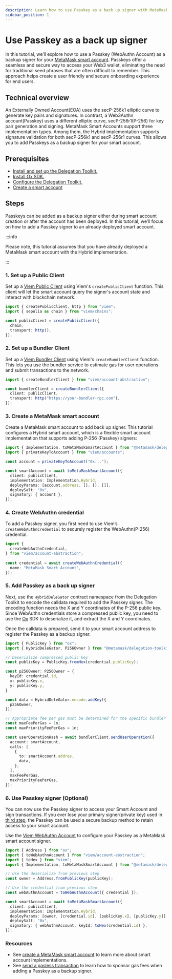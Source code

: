 ```yaml
---
description: Learn how to use Passkey as a back up signer with MetaMask smart account
sidebar_position: 1
---
```


# Use Passkey as a back up signer

In this tutorial, we’ll explore how to use a Passkey (WebAuthn Account) as a backup signer for your [MetaMask smart account](../concepts/smart-accounts). Passkeys offer a seamless and secure way to access your Web3 wallet, eliminating the need for traditional seed phrases that are often difficult to remember. This approach helps create a user friendly and secure onboarding experience for end users.

## Technical overview

An Externally Owned Account(EOA) uses the secP-256k1 elliptic curve to generate key pairs and signatures. In contrast, a Web3Authn account(Passkey) uses a different elliptic curve, secP-256r1(P-256) for key pair generation and signing. MetaMask Smart Accounts support three implementation types. Among them, the Hybrid implementation supports signature validation for both secP-256k1 and secP-256r1 curves. This allows you to add Passkeys as a backup signer for your smart account. 

## Prerequisites

- [Install and set up the Delegation Toolkit.](../get-started/install)
- [Install Ox SDK.](https://oxlib.sh/#installation)
- [Configure the Delegation Toolkit.](../guides/configure)
- [Create a smart account](../guides/smart-accounts/create-smart-account)

## Steps

Passkeys can be added as a backup signer either during smart account creation or after the account has been deployed. In this tutorial, we’ll focus on how to add a Passkey signer to an already deployed smart account. 

:::info

Please note, this tutorial assumes that you have already deployed a MetaMask smart account with the Hybrid implementation.

:::

### 1. Set up a Public Client

Set up a [Viem Public Client](https://viem.sh/docs/clients/public) using Viem's `createPublicClient` function. This client will let the smart account query the signer's account state and interact with blockchain network.

```typescript
import { createPublicClient, http } from "viem";
import { sepolia as chain } from "viem/chains";

const publicClient = createPublicClient({
  chain,
  transport: http(),
});
```

### 2. Set up a Bundler Client

Set up a [Viem Bundler Client](https://viem.sh/account-abstraction/clients/bundler) using Viem's `createBundlerClient` function. This lets you use the bundler service to estimate gas for user operations and submit transactions to the network.

```typescript
import { createBundlerClient } from "viem/account-abstraction";

const bundlerClient = createBundlerClient({
  client: publicClient,
  transport: http("https://your-bundler-rpc.com"),
});
```

### 3. Create a MetaMask smart account

Create a MetaMask smart account to add back up signer. This tutorial configures a Hybrid smart account, which is a flexible smart account implementation that supports adding P-256 (Passkey) signers:

```typescript
import { Implementation, toMetaMaskSmartAccount } from "@metamask/delegation-toolkit";
import { privateKeyToAccount } from "viem/accounts";

const account = privateKeyToAccount("0x...");

const smartAccount = await toMetaMaskSmartAccount({
  client: publicClient,
  implementation: Implementation.Hybrid,
  deployParams: [account.address, [], [], []],
  deploySalt: "0x",
  signatory: { account },
});
```

### 4. Create WebAuthn credential

To add a Passkey signer, you first need to use Viem’s `createWebAuthnCredential` to securely register the WebAuthn(P-256) credential.

```ts
import { 
  createWebAuthnCredential,
} from "viem/account-abstraction";
  
const credential = await createWebAuthnCredential({
  name: "MetaMask Smart Account",
});
```

### 5. Add Passkey as a back up signer

Next, use the `HybridDeleGator` contract namespace from the Delegation Toolkit to encode the calldata required to add the Passkey signer. The encoding function needs the X and Y coordinates of the P-256 public key. Since WebAuthn credentials store a compressed public key, you need to use the [Ox](https://oxlib.sh/#installation) SDK to deserialize it, and extract the X and Y coordinates.

Once the calldata is prepared, send it to your smart account address to register the Passkey as a backup signer.

```ts
import { PublicKey } from "ox";
import { HybridDeleGator, P256Owner } from "@metamask/delegation-toolkit/contracts";

// Deserialize compressed public key
const publicKey = PublicKey.fromHex(credential.publicKey);

const p256Owner: P256Owner = {
  keyId: credential.id,
  x: publicKey.x,
  y: publicKey.y,
}

const data = HybridDeleGator.encode.addKey({
  p256Owner,
});

// Appropriate fee per gas must be determined for the specific bundler being used.
const maxFeePerGas = 1n;
const maxPriorityFeePerGas = 1n;

const userOperationHash = await bundlerClient.sendUserOperation({
  account: smartAccount,
  calls: [
    {
      to: smartAccount.addres,
      data,
    },
  ],
  maxFeePerGas,
  maxPriorityFeePerGas,
});
```

### 6. Use Passkey signer (Optional)

You can now use the Passkey signer to access your Smart Account and sign transactions. If you ever lose your primary signer(private key) used in [third step](#3-create-a-metamask-smart-account), the Passkey can be used a secure backup method to retain access to your smart account.

Use the [Viem WebAuthn Account](https://viem.sh/account-abstraction/accounts/webauthn) to configure your Passkey as a MetaMask smart account signer.

```ts
import { Address } from "ox";
import { toWebAuthnAccount } from "viem/account-abstraction";
import { toHex } from "viem";
import { Implementation, toMetaMaskSmartAccount } from "@metamask/delegation-toolkit";

// Use the deserialize from previous step
const owner = Address.fromPublicKey(publicKey);

// Use the credential from previous step
const webAuthnAccount = toWebAuthnAccount({ credential });

const smartAccount = await toMetaMaskSmartAccount({
  client: publicClient,
  implementation: Implementation.Hybrid,
  deployParams: [owner, [credential.id], [publicKey.x], [publicKey.y]],
  deploySalt: "0x",
  signatory: { webAuthnAccount, keyId: toHex(credential.id) },
});
```

### Resources

- See [create a MetaMask smart account](../guides/smart-accounts/create-smart-account) to learn more about smart account implementations. 
- See [send a gasless transaction](../guides/smart-accounts/send-gasless-transaction) to learn how to sponsor gas fees when adding a Passkey as a backup signer.